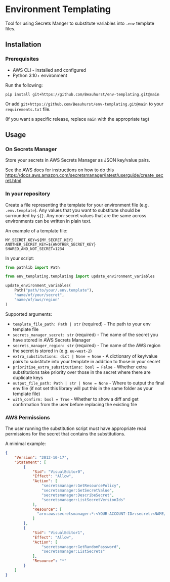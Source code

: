 # Environment Templating

Tool for using Secrets Manger to substitute variables into `.env` template files.

## Installation

### Prerequisites
- AWS CLI - installed and configured
- Python 3.10+ environment

Run the following:
```shell
pip install git+https://github.com/Beauhurst/env-templating.git@main
```
Or add `git+https://github.com/Beauhurst/env-templating.git@main` to your `requirements.txt` file.

(If you want a specific release, replace `main` with the appropriate tag)

## Usage

### On Secrets Manager

Store your secrets in AWS Secrets Manager as JSON key/value pairs.

See the AWS docs for instructions on how to do this https://docs.aws.amazon.com/secretsmanager/latest/userguide/create_secret.html

### In your repository

Create a file representing the template for your environment file (e.g. `.env.template`). 
Any values that you want to substitute should be surrounded by `${}`.
Any non-secret values that are the same across environments can be written in plain text.

An example of a template file:
```
MY_SECRET_KEY=${MY_SECRET_KEY}
ANOTHER_SECRET_KEY=${ANOTHER_SECRET_KEY}
SHARED_AND_NOT_SECRET=1234
```

In your script:

```python
from pathlib import Path

from env_templating.templating import update_environment_variables

update_environment_variables(
    Path("path/to/your/.env.template"),
    "name/of/your/secret",
    "name/of/aws/region"
)
```

Supported arguments:

* `template_file_path: Path | str` (required) - The path to your env template file
* `secrets_manager_secret: str` (required) - The name of the secret you have stored in AWS Secrets Manager
* `secrets_manager_region: str` (required) - The name of the AWS region the secret is stored in (e.g. `eu-west-2`)
* `extra_substitutions: dict | None = None` - A dictionary of key/value pairs to substitute into your template in addition to those in your secret
* `prioritise_extra_substitutions: bool = False` - Whether extra substitutions take priority over those in the secret where there are duplicate keys 
* `output_file_path: Path | str | None = None` - Where to output the final env file (if not set this library will put this in the same folder as your template file)
* `with_confirm: bool = True` - Whether to show a diff and get confirmation from the user before replacing the existing file


### AWS Permissions

The user running the substitution script must have appropriate read permissions for the secret that contains the substitutions.

A minimal example:

```json
{
    "Version": "2012-10-17",
    "Statement": [
        {
            "Sid": "VisualEditor0",
            "Effect": "Allow",
            "Action": [
                "secretsmanager:GetResourcePolicy",
                "secretsmanager:GetSecretValue",
                "secretsmanager:DescribeSecret",
                "secretsmanager:ListSecretVersionIds"
            ],
            "Resource": [
              "arn:aws:secretsmanager:*:<YOUR-ACCOUNT-ID>:secret:<NAME/OF/YOUR/SECRET>-??????"
            ]
        },
        {
            "Sid": "VisualEditor1",
            "Effect": "Allow",
            "Action": [
                "secretsmanager:GetRandomPassword",
                "secretsmanager:ListSecrets"
            ],
            "Resource": "*"
        }
    ]
}
```
